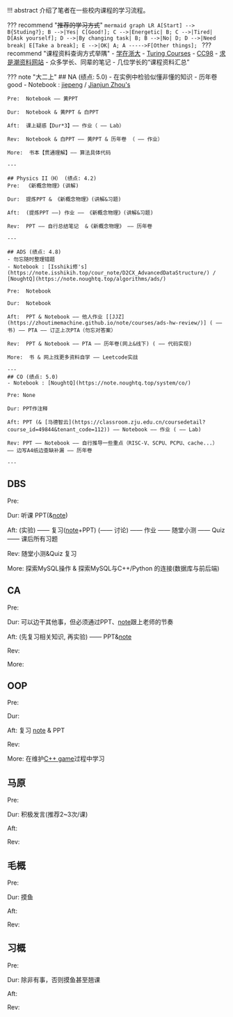 !!! abstract 
    介绍了笔者在一些校内课程的学习流程。

??? recommend "~~推荐的学习方式~~"
    ```mermaid
    graph LR
      A[Start] --> B{Studing?};
      B -->|Yes| C[Good!];
      C -->|Energetic| B;
      C -->|Tired| D[Ask yourself];
      D -->|By changing task| B;
      B -->|No| D;
      D -->|Need break| E[Take a break];
      E -->|OK| A;
      A ----->F[Other things];
    ```
??? recommend "课程资料查询方式举隅"
    - [学在浙大](https://courses.zju.edu.cn/user/index)
    - [Turing Courses](https://zju-turing.github.io/TuringCourses/)
    - [CC98]()
    - [求是潮资料网站](https://qsctech.github.io/zju-icicles/)
    - 众多学长、同辈的笔记
    - 几位学长的“课程资料汇总”

??? note "大二上"
    ## NA (绩点: 5.0)
    - 在实例中检验似懂非懂的知识
    - 历年卷 good
    - Notebook : [jiepeng](https://note.jiepeng.tech/CS/NA/) / [Jianjun Zhou's](https://zhoutimemachine.github.io/note/courses/numerical/analysis/)  

    Pre:  Notebook —— 黄PPT  

    Dur:  Notebook & 黄PPT & 白PPT  

    Aft:  课上疑惑【Dur*3】—— 作业（ —— Lab）  

    Rev:  Notebook & 白PPT —— 黄PPT & 历年卷 （ —— 作业）  

    More:  书本【贯通理解】—— 算法具体代码  

    ---

    ## Physics II（H） (绩点: 4.2)
    Pre:  《新概念物理》(讲解)  

    Dur:  提炼PPT & 《新概念物理》(讲解&习题)  

    Aft:  (提炼PPT ——) 作业 —— 《新概念物理》(讲解&习题)  

    Rev:  PPT —— 自行总结笔记  &《新概念物理》 —— 历年卷  

    ---

    ## ADS (绩点: 4.8)
    - 勿忘随时整理错题
    - Notebook : [Isshiki修's](https://note.isshikih.top/cour_note/D2CX_AdvancedDataStructure/) / [NoughtQ](https://note.noughtq.top/algorithms/ads/)  

    Pre:  Notebook

    Dur:  Notebook

    Aft:  PPT & Notebook —— 他人作业 [[JJZ](https://zhoutimemachine.github.io/note/courses/ads-hw-review/)] ( —— 书) —— PTA —— 订正上次PTA（勿忘对答案）

    Rev:  PPT & Notebook —— PTA —— 历年卷(网上&线下) ( —— 代码实现)

    More:  书 & 网上找更多资料自学 —— Leetcode实战

    ---
    ## CO (绩点: 5.0)
    - Notebook : [NoughtQ](https://note.noughtq.top/system/co/)

    Pre: None

    Dur: PPT作注释

    Aft: PPT (& [马德智云](https://classroom.zju.edu.cn/coursedetail?course_id=49844&tenant_code=112)) —— Notebook —— 作业 ( —— Lab)

    Rev: PPT —— Notebook —— 自行推导一些重点（RISC-V、SCPU、PCPU、cache...） —— 边写A4纸边查缺补漏 —— 历年卷

    ---

## DBS
Pre:

Dur: 听课 PPT(&[note](https://note.noughtq.top/system/db/))

Aft: (实验) —— 复习([note](https://note.noughtq.top/system/db/)+PPT) (—— 讨论) —— 作业 —— 随堂小测 —— Quiz —— 课后所有习题

Rev: 随堂小测&Quiz 复习

More: 探索MySQL操作 & 探索MySQL与C++/Python 的连接(数据库与前后端)

## CA
Pre: 

Dur: 可以边干其他事，但必须通过PPT、[note](https://note.hobbitqia.cc/CA/CA1/)跟上老师的节奏

Aft: (先复习相关知识, 再实验) —— PPT&[note](https://note.hobbitqia.cc/CA/CA1/)

Rev:

More: 

## OOP
Pre: 

Dur:

Aft: 复习 [note](https://note.hobbitqia.cc/OOP/oop1/) & PPT

Rev:

More: 在维护[C++ game](https://github.com/XuebaStudy/Cpp_game)过程中学习

## 马原
Pre: 

Dur: 积极发言(推荐2~3次/课)

Aft: 

Rev:

## 毛概
Pre: 

Dur: 摸鱼

Aft: 

Rev:

## 习概
Pre: 

Dur: 除非有事，否则摸鱼甚至翘课

Aft: 

Rev: